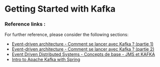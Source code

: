 # Getting Started with Kafka

### Reference links :
For further reference, please consider the following sections:

* [Event-driven architecture - Comment se lancer avec Kafka ? (partie 1)](https://blog.ippon.fr/2021/06/29/comment-se-lancer-avec-kafka-partie-1/)
* [Event-driven architecture - Comment se lancer avec Kafka ? (partie 2)](https://blog.ippon.fr/2021/07/06/comment-se-lancer-avec-kafka-partie-2//)
* [Event Driven Distributed Systems - Concepts de base - JMS et KAFKA](https://youtu.be/mLA4k2KS-JA?si=K1mpVITzeBNwY1oF)
* [Intro to Apache Kafka with Spring](https://www.baeldung.com/spring-kafka)
